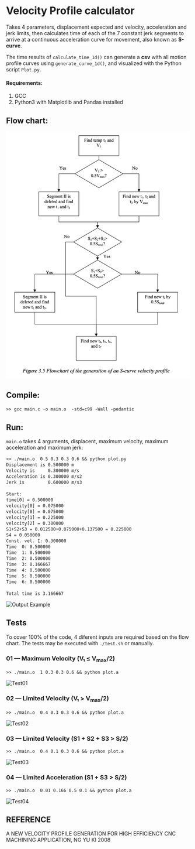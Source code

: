 # Velocity Profile calculator

Takes 4 parameters, displacement expected and velocity, acceleration and jerk limits, then calculates time of each of the 7 constant jerk segments to arrive at a continuous acceleration curve for movement, also known as **S-curve**.

The time results of ```calculate_time_1d()``` can generate a **csv** with all motion profile curves using ```generate_curve_1d()```, and visualized with the Python script ```Plot.py```.

#### Requirements:
1. GCC
2. Python3 with Matplotlib and Pandas installed

## Flow chart:
![Flow Chart](./flowchart.png)

## Compile:
```
>> gcc main.c -o main.o  -std=c99 -Wall -pedantic
```

## Run:
```main.o``` takes 4 arguments, displacent, maximum velocity, maximum acceleration and maximum jerk:
```
>> ./main.o  0.5 0.3 0.3 0.6 && python plot.py
Displacement is 0.500000 m
Velocity is     0.300000 m/s
Acceleration is 0.300000 m/s2
Jerk is         0.600000 m/s3

Start:
time[0] = 0.500000
velocity[0] = 0.075000
velocity[0] = 0.075000
velocity[1] = 0.225000
velocity[2] = 0.300000
S1+S2+S3 = 0.012500+0.075000+0.137500 = 0.225000
S4 = 0.050000
Const. vel. I: 0.300000
Time  0: 0.500000
Time  1: 0.500000
Time  2: 0.500000
Time  3: 0.166667
Time  4: 0.500000
Time  5: 0.500000
Time  6: 0.500000

Total time is 3.166667
```

![Output Example](./result_V2/motion_plot.png)

## Tests

To cover 100% of the code, 4 diferent inputs are required based on the flow chart.
The tests may be executed with ```./test.sh``` or manually.
### 01 — Maximum Velocity (V₁ ≤ V<sub>max</sub>/2)
```
>> ./main.o  1 0.3 0.3 0.6 && python plot.a
```
![Test01](./tests/test01.png)
### 02 — Limited Velocity (V₁ > V<sub>max</sub>/2)
```
>> ./main.o  0.4 0.3 0.3 0.6 && python plot.a
```
![Test02](./tests/test02.png)
### 03 — Limited Velocity (S1 + S2 + S3 > S/2)
```
>> ./main.o  0.4 0.1 0.3 0.6 && python plot.a
```
![Test03](./tests/test03.png)
### 04 — Limited Acceleration (S1 + S3 > S/2)
```
>> ./main.o  0.01 0.166 0.5 0.1 && python plot.a
```
![Test04](./tests/test04.png)
## REFERENCE

A NEW VELOCITY PROFILE
GENERATION FOR HIGH
EFFICIENCY CNC MACHINING
APPLICATION, NG YU KI 2008